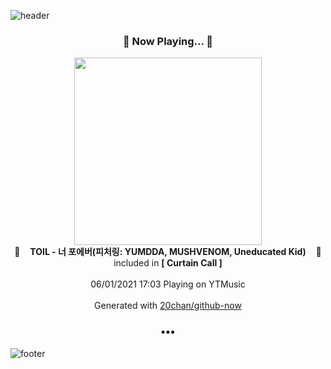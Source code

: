 ![header](https://capsule-render.vercel.app/api?type=wave&height=170&section=header&text=Hi.%20I'm%20SHIFT&fontColor=090707&fontAlignX=45&fontAlignY=65&fontSize=100)

<h3 align="center">🎵 Now Playing... 🎵</h3>
<p align="center">
  <a href="https://music.youtube.com/watch?v=hqbjKXfo0Zw">
    <img width="300" src="https://lh3.googleusercontent.com/94RVE0p_6LtJj5wfXE2l96hvgtErHXEVy2mYw3Xzla5Kp99CGspeWKrwwMzHIY0WntbGQFDScPf6BFqd">
  </a>
  <br>
  🎵&nbsp&nbsp&nbsp <b>TOIL - 너 포에버(피처링: YUMDDA, MUSHVENOM, Uneducated Kid)</b> &nbsp&nbsp&nbsp🎵
  <br>
  included in <b>[ Curtain Call ]</b>
  
  <br />
  <br />
  06/01/2021 17:03 Playing on YTMusic
  <br />
  <br />
  Generated with <a href="https://github.com/20chan/github-now">20chan/github-now</a>
</p>

<h3 align="center">•••</h3>

![footer](https://capsule-render.vercel.app/api?type=wave&height=150&section=footer)

